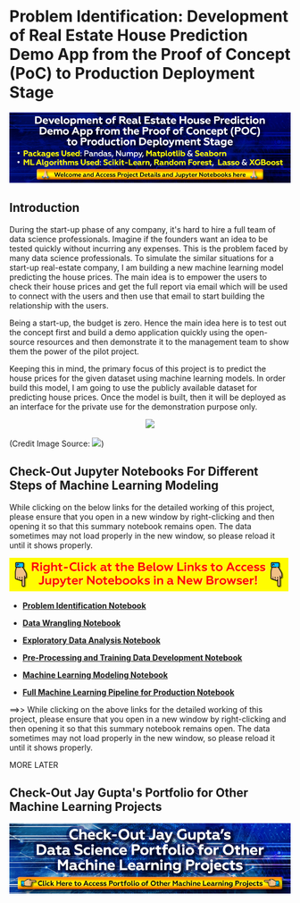 
# Problem Identification: Development of Real Estate House Prediction Demo App from the Proof of Concept (PoC) to Production Deployment Stage

<p align="center">
<img src="https://github.com/jayguptacal/portfolio/blob/main/image/housePredAppWelcome.jpg">
</p>

## Introduction ##

During the start-up phase of any company, it's hard to hire a full team of data science professionals. Imagine if the founders want an idea to be tested quickly without incurring any expenses. This is the problem faced by many data science professionals. To simulate the similar situations for a start-up real-estate company, I am building a new machine learning model predicting the house prices. The main idea is to empower the users to check their house prices and get the full report via email which will be used to connect with the users and then use that email to start building the relationship with the users.

Being a start-up, the budget is zero. Hence the main idea here is to test out the concept first and build a demo application quickly using the open-source resources and then demonstrate it to the management team to show them the power of the pilot project.

Keeping this in mind, the primary focus of this project is to predict the house prices for the given dataset using machine learning models. In order build this model, I am going to use the publicly available dataset for predicting house prices. Once the model is built, then it will be deployed as an interface for the private use for the demonstration purpose only. 

<p align="center">
<img src="https://github.com/jayguptacal/RetailAndMarketing/blob/main/HouseSalesPricePrediction/images/housesbanner.png">
</p>
(Credit Image Source: <img src="https://www.kaggle.com/c/house-prices-advanced-regression-techniques/overview">)

## Check-Out Jupyter Notebooks For Different Steps of Machine Learning Modeling ##

While clicking on the below links for the detailed working of this project, please ensure that you open in a new window by right-clicking and then opening it so that this summary notebook remains open. The data sometimes may not load properly in the new window, so please reload it until it shows properly.

<img src="https://github.com/jayguptacal/portfolio/blob/main/image/bannerOpenNotebooks.jpg">

* <a href="https://github.com/jayguptacal/RetailAndMarketing/blob/main/HouseSalesPricePrediction/1_Problem_Identification_House_Prices.ipynb" target="_blank"><b>Problem Identification Notebook</b></a>

* <a href="https://github.com/jayguptacal/RetailAndMarketing/blob/main/HouseSalesPricePrediction/2_Data_Wrangling_House_Prices.ipynb" target="_blank"><b>Data Wrangling Notebook</b></a>

* <a href="https://github.com/jayguptacal/RetailAndMarketing/blob/main/HouseSalesPricePrediction/3_EDA_House_Prices.ipynb" target="_blank"><b>Exploratory Data Analysis Notebook</b></a>

* <a href="https://github.com/jayguptacal/RetailAndMarketing/blob/main/HouseSalesPricePrediction/4_Preprocessing_TrainingData_HousePrices.ipynb" target="_blank"><b>Pre-Processing and Training Data Development Notebook</b></a>

* <a href="https://github.com/jayguptacal/RetailAndMarketing/blob/main/HouseSalesPricePrediction/5_Machine_Learning_House_Prices.ipynb" target="_blank"><b>Machine Learning Modeling Notebook</b></a>

* <a href="https://github.com/jayguptacal/RetailAndMarketing/blob/main/HouseSalesPricePrediction/6a_FullMLPipeline_ProductionPurpose.ipynb" target="_blank"><b>Full Machine Learning Pipeline for Production Notebook</b></a>

==>> While clicking on the above links for the detailed working of this project, please ensure that you open in a new window by right-clicking and then opening it so that this summary notebook remains open. The data sometimes may not load properly in the new window, so please reload it until it shows properly.

MORE LATER


## Check-Out Jay Gupta's Portfolio for Other Machine Learning Projects ##
<p align="center">
<a href="https://github.com/jayguptacal/portfolio/blob/main/README.md" target="_blank"><img src="https://github.com/jayguptacal/portfolio/blob/main/image/FullPortfolioBanner.jpg"></a>
</p>
